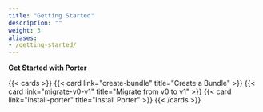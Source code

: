 ```yaml
---
title: "Getting Started"
description: ""
weight: 3
aliases:
- /getting-started/
---
```


**Get Started with Porter**

{{< cards >}}
{{< card link="create-bundle" title="Create a Bundle" >}}
{{< card link="migrate-v0-v1" title="Migrate from v0 to v1" >}}
{{< card link="install-porter" title="Install Porter" >}}
{{< /cards >}}
